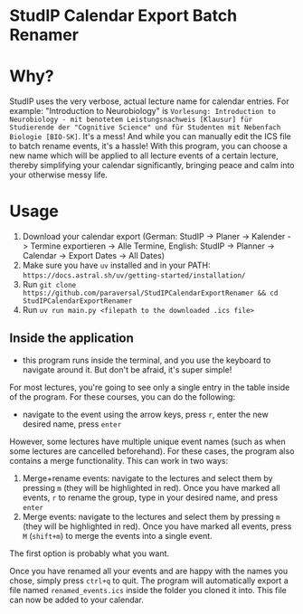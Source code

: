 # StudIP Calendar Export Batch Renamer

# Why?

StudIP uses the very verbose, actual lecture name for calendar entries. For example: "Introduction to Neurobiology" is `Vorlesung: Introduction to Neurobiology - mit benotetem Leistungsnachweis [Klausur] für Studierende der "Cognitive Science" und für Studenten mit Nebenfach Biologie [BIO-SK]`. It's a mess! And while you can manually edit the ICS file to batch rename events, it's a hassle! With this program, you can choose a new name which will be applied to all lecture events of a certain lecture, thereby simplifying your calendar significantly, bringing peace and calm into your otherwise messy life.

# Usage

1. Download your calendar export (German: StudIP -> Planer -> Kalender -> Termine exportieren -> Alle Termine, English: StudIP -> Planner -> Calendar -> Export Dates -> All Dates)
3. Make sure you have `uv` installed and in your PATH: `https://docs.astral.sh/uv/getting-started/installation/`
2. Run `git clone https://github.com/paraversal/StudIPCalendarExportRenamer && cd StudIPCalendarExportRenamer`
4. Run `uv run main.py <filepath to the downloaded .ics file>`

## Inside the application

- this program runs inside the terminal, and you use the keyboard to navigate around it. But don't be afraid, it's super simple!

For most lectures, you're going to see only a single entry in the table inside of the program. For these courses, you can do the following: 

- navigate to the event using the arrow keys, press `r`, enter the new desired name, press `enter`

However, some lectures have multiple unique event names (such as when some lectures are cancelled beforehand). For these cases, the program also contains a merge functionality. This can work in two ways:

1. Merge+rename events: navigate to the lectures and select them by pressing `m` (they will be highlighted in red). Once you have marked all events, `r` to rename the group, type in your desired name, and press `enter`
2. Merge events: navigate to the lectures and select them by pressing `m` (they will be highlighted in red). Once you have marked all events, press `M` (`shift+m`) to merge the events into a single event.

The first option is probably what you want.

Once you have renamed all your events and are happy with the names you chose, simply press `ctrl+q` to quit. The program will automatically export a file named `renamed_events.ics` inside the folder you cloned it into. This file can now be added to your calendar.